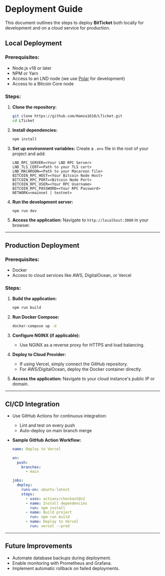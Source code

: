 # Deployment Guide

This document outlines the steps to deploy **BitTicket** both locally for development and on a cloud service for production.

## Local Deployment

### Prerequisites:

* Node.js v18 or later
* NPM or Yarn
* Access to an LND node (we use [Polar](https://lightningpolar.com/) for development)
* Access to a Bitcoin Core node

### Steps:

1. **Clone the repository:**

   ```bash
   git clone https://github.com/Hamza1610/LTicket.git
   cd LTicket
   ```

2. **Install dependencies:**

   ```bash
   npm install
   ```

3. **Set up environment variables:**
   Create a `.env` file in the root of your project and add:

   ```env
   LND_RPC_SERVER=<Your LND RPC Server>
   LND_TLS_CERT=<Path to your TLS cert>
   LND_MACAROON=<Path to your Macaroon file>
   BITCOIN_RPC_HOST=<Your Bitcoin Node Host>
   BITCOIN_RPC_PORT=<Bitcoin Node Port>
   BITCOIN_RPC_USER=<Your RPC Username>
   BITCOIN_RPC_PASSWORD=<Your RPC Password>
   NETWORK=<mainnet | testnet>
   ```

4. **Run the development server:**

   ```bash
   npm run dev
   ```

5. **Access the application:**
   Navigate to `http://localhost:3000` in your browser.

---

## Production Deployment

### Prerequisites:

* Docker
* Access to cloud services like AWS, DigitalOcean, or Vercel

### Steps:

1. **Build the application:**

   ```bash
   npm run build
   ```

2. **Run Docker Compose:**

   ```bash
   docker-compose up -d
   ```

3. **Configure NGINX (if applicable):**

   * Use NGINX as a reverse proxy for HTTPS and load balancing.

4. **Deploy to Cloud Provider:**

   * If using Vercel, simply connect the GitHub repository.
   * For AWS/DigitalOcean, deploy the Docker container directly.

5. **Access the application:**
   Navigate to your cloud instance's public IP or domain.

---

## CI/CD Integration

* Use GitHub Actions for continuous integration:

  * Lint and test on every push
  * Auto-deploy on main branch merge

* **Sample GitHub Action Workflow:**

  ```yaml
  name: Deploy to Vercel

  on:
    push:
      branches:
        - main

  jobs:
    deploy:
      runs-on: ubuntu-latest
      steps:
        - uses: actions/checkout@v2
        - name: Install dependencies
          run: npm install
        - name: Build project
          run: npm run build
        - name: Deploy to Vercel
          run: vercel --prod
  ```

---

## Future Improvements

* Automate database backups during deployment.
* Enable monitoring with Prometheus and Grafana.
* Implement automatic rollback on failed deployments.
